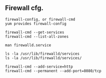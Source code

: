 Firewall cfg.
-------------

    firewall-config, or firewall-cmd
    yum provides firewall-config

    firewall-cmd --get-services
    firewall-cmd --list-all-zones

    man firewalld.service

    ls -la /usr/lib/firewalld/services
    ls -la /usr/lib/firewalld/services/

    firewall-cmd --add-service=http
    firewall-cmd --permanent --add-port=8080/tcp
